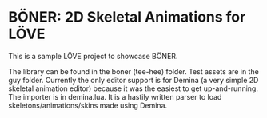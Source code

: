 # BÖNER: 2D Skeletal Animations for LÖVE
This is a sample LÖVE project to showcase BÖNER.

The library can be found in the boner (tee-hee) folder.
Test assets are in the guy folder.
Currently the only editor support is for Demina (a very simple 2D skeletal animation editor) because it was the easiest to get up-and-running.
The importer is in demina.lua. It is a hastily written parser to load skeletons/animations/skins made using Demina.

